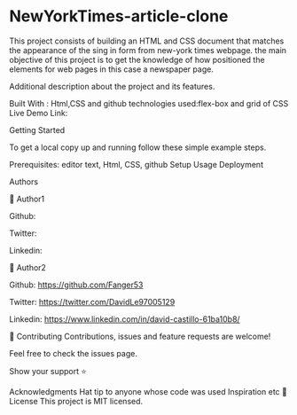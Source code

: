 # NewYorkTimes-article-clone
This project consists of building an HTML and CSS document that matches the appearance of the sing in form from  new-york times webpage. the main objective of this project is to get the knowledge of how positioned the elements for web pages in this case a newspaper  page.

Additional description about the project and its features.

Built With : Html,CSS and github technologies used:flex-box and grid of CSS Live 
Demo Link:


Getting Started

To get a local copy up and running follow these simple example steps.

Prerequisites: editor text, Html, CSS, github Setup Usage Deployment

Authors

👤 Author1

Github: 

Twitter:

Linkedin: 

👤 Author2

Github: https://github.com/Fanger53

Twitter: https://twitter.com/DavidLe97005129

Linkedin: https://www.linkedin.com/in/david-castillo-61ba10b8/

🤝 Contributing Contributions, issues and feature requests are welcome!

Feel free to check the issues page.

Show your support ⭐️

Acknowledgments Hat tip to anyone whose code was used Inspiration etc 📝 License This project is MIT licensed.
